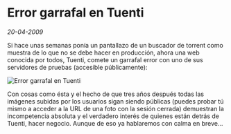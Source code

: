 Error garrafal en Tuenti
========================

_20-04-2009_

Si hace unas semanas ponía un pantallazo de un buscador de torrent como muestra de lo que no se debe hacer en producción, ahora una web conocida por todos, Tuenti, comete un garrafal error con uno de sus servidores de pruebas (accesible públicamente):

![Error garrafal en Tuenti](/wp-content/uploads/image-legacy/tuenti-fail.png)

Con cosas como ésta y el hecho de que tres años después todas las imágenes subidas por los usuarios sigan siendo públicas (puedes probar tú mismo a acceder a la URL de una foto con la sesión cerrada) demuestran la incompetencia absoluta y el verdadero interés de quienes están detrás de Tuenti, hacer negocio. Aunque de eso ya hablaremos con calma en breve...